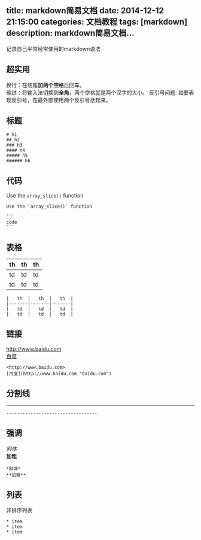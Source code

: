 title: markdown简易文档
date: 2014-12-12 21:15:00
categories: 文档教程
tags: [markdown]
description: markdown简易文档...
---

记录自己平常经常使用的markdown语法

<!--more-->

## 超实用
换行：在结尾**加两个空格**后回车。  
缩进：将输入法切换到**全角**，两个空格就是两个汉字的大小。
反引号问题: 如要表现反引号，在最外部使用两个反引号括起来。

## 标题
```
# h1
## h2
### h3
#### h4
##### h5
###### h6
```

## 代码
Use the `array_slice()` function
```
Use the `array_slice()` function
```
    ```
    code
    ```

## 表格
|   th  |   th  |   th  | 
|-------|-------|-------|
|   td  |   td  |   td  |
|   td  |   td  |   td  |
```
|   th  |   th  |   th  | 
|-------|-------|-------|
|   td  |   td  |   td  |
|   td  |   td  |   td  |
```

## 链接
<http://www.baidu.com>  
[百度](http://www.baidu.com "baidu.com")
```
<http://www.baidu.com>
[百度](http://www.baidu.com "baidu.com")
```

## 分割线
----------------------------------
```
----------------------------------
```

## 强调
*斜体*  
**加粗**
```
*斜体*
**加粗**
```

## 列表
非排序列表
```
* item
* item
* item
```